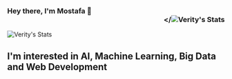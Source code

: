### Hey there, I'm Mostafa 👋  <div align = 'right'>![]()</![Verity's Stats](https://github-readme-stats.vercel.app/api?username=mostafa-A48show_icons=true&count_private=true&theme=bear)
![Verity's Stats](https://github-readme-stats.vercel.app/api?username=VerityIncorporated&show_icons=true&count_private=true&theme=bear)
## I'm interested in AI, Machine Learning, Big Data and Web Development
